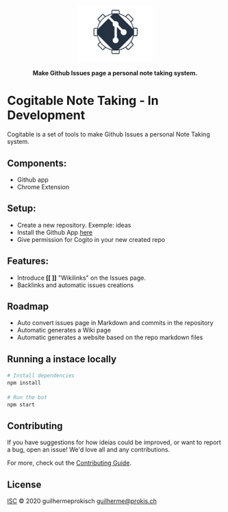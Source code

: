 <!-- Please be careful editing the below HTML, as GitHub is quite jk with anything that looks like an HTML tag in GitHub Flavored Markdown. -->
<p align="center">
  <img width="35%" src="assets/logo.png"  alt="Banner">
</p>
<p align="center">
  <b>Make Github Issues page a personal note taking system.</b>
</p>


# Cogitable Note Taking - In Development 
Cogitable is a set of tools to make Github Issues a personal Note Taking system. 

## Components:

 - Github app 
 - Chrome Extension

## Setup:

 - Create a new repository. Exemple: ideas
 - Install the Github App [here](https://github.com/apps/cogitable)
 - Give permission for Cogito in your new created repo


## Features:

- Introduce  **[[ ]]** "Wikilinks" on the Issues page.
- Backlinks and automatic issues creations


## Roadmap

- Auto convert issues page in Markdown and commits in the repository
- Automatic generates a Wiki page  
- Automatic generates a website  based on the repo markdown files

## Running a instace locally

```sh
# Install dependencies
npm install

# Run the bot
npm start
```

## Contributing

If you have suggestions for how ideias could be improved, or want to report a bug, open an issue! We'd love all and any contributions.

For more, check out the [Contributing Guide](CONTRIBUTING.md).

## License

[ISC](LICENSE) © 2020 guilhermeprokisch <guilherme@prokis.ch>
